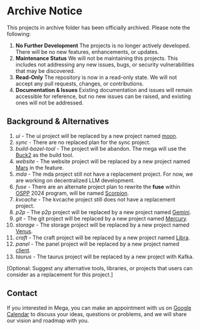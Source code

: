 # Archive Notice

This projects in archive folder has been officially archived. Please note the following:

1. **No Further Development** The projects is no longer actively developed. There will be no new features, enhancements, or updates.
2. **Maintenance Status** We will not be maintaining this projects. This includes not addressing any new issues, bugs, or security vulnerabilities that may be discovered.
3. **Read-Only** The repository is now in a read-only state. We will not accept any pull requests, changes, or contributions.
4. **Documentation & Issues** Existing documentation and issues will remain accessible for reference, but no new issues can be raised, and existing ones will not be addressed.

## Background & Alternatives

1. *ui* - The ui project will be replaced by a new project named [moon](../moon/README.md).
2. *sync* - There are no replaced plan for the sync project.
3. *build-bazel-tool* - The project will be abandon. The mega will use the [Buck2](https://buck2.build) as the build tool.
4. *website* - The website project will be replaced by a new project named [Mars](../mars/README.md) in the feature.
5. *mda* - The mda project still not have a replacement project. For now, we are working on decentralized LLM development.
6. *fuse* - There are an alternate project plan to rewrite the **fuse** within [OSPP](https://summer-ospp.ac.cn) 2024 program, will be named [Scorpion](../scorpio/README.md).
7. *kvcache* - The kvcache project still does not have a replacement project.
8. *p2p* - The p2p project will be replaced by a new project named [Gemini](../gemini/README.md).
9. *git* - The git project will be replaced by a new project named [Mercury](../mercury/README.md).
10. *storage* - The storage project will be replaced by a new project named [Venus](../venus/README.md).
11. *craft* - The craft project will be replaced by a new project named [Libra](../libra/README.md).
12. *panel* - The panel project will be replaced by a new project named [client](../client/README.md).
13. *taurus* - The taurus project will be replaced by a new project with Kafka.

[Optional: Suggest any alternative tools, libraries, or projects that users can consider as a replacement for this project.]

## Contact

If you interested in Mega, you can make an appointment with us on [Google Calendar](https://calendar.app.google/QuBf2sdmf68wVYWL7) to discuss your ideas, questions or problems, and we will share our vision and roadmap with you.
